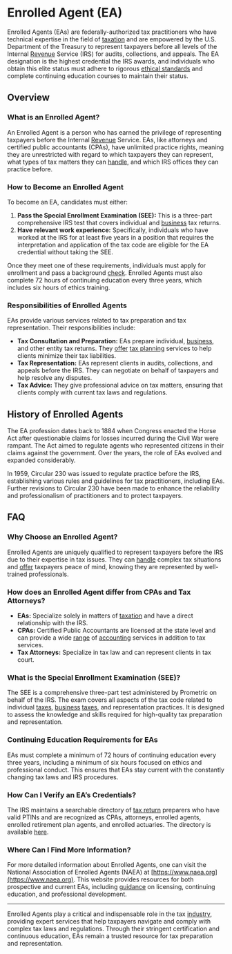 # Enrolled Agent (EA)

Enrolled Agents (EAs) are federally-authorized tax practitioners who have technical expertise in the field of [taxation](../t/taxation.md) and are empowered by the U.S. Department of the Treasury to represent taxpayers before all levels of the Internal [Revenue](../r/revenue.md) Service (IRS) for audits, collections, and appeals. The EA designation is the highest credential the IRS awards, and individuals who obtain this elite status must adhere to rigorous [ethical standards](../e/ethical_standards_in_trading.md) and complete continuing education courses to maintain their status.

## Overview

### What is an Enrolled Agent?

An Enrolled Agent is a person who has earned the privilege of representing taxpayers before the Internal [Revenue](../r/revenue.md) Service. EAs, like attorneys and certified public accountants (CPAs), have unlimited practice rights, meaning they are unrestricted with regard to which taxpayers they can represent, what types of tax matters they can [handle](../h/handle.md), and which IRS offices they can practice before.

### How to Become an Enrolled Agent

To become an EA, candidates must either:

1. **Pass the Special Enrollment Examination (SEE):** This is a three-part comprehensive IRS test that covers individual and [business](../b/business.md) tax returns. 
2. **Have relevant work experience:** Specifically, individuals who have worked at the IRS for at least five years in a position that requires the interpretation and application of the tax code are eligible for the EA credential without taking the SEE.

Once they meet one of these requirements, individuals must apply for enrollment and pass a background [check](../c/check.md). Enrolled Agents must also complete 72 hours of continuing education every three years, which includes six hours of ethics training.

### Responsibilities of Enrolled Agents

EAs provide various services related to tax preparation and tax representation. Their responsibilities include:

- **Tax Consultation and Preparation:** EAs prepare individual, [business](../b/business.md), and other entity tax returns. They [offer](../o/offer.md) [tax planning](../t/tax_planning.md) services to help clients minimize their tax liabilities.
- **Tax Representation:** EAs represent clients in audits, collections, and appeals before the IRS. They can negotiate on behalf of taxpayers and help resolve any disputes.
- **Tax Advice:** They give professional advice on tax matters, ensuring that clients comply with current tax laws and regulations.

## History of Enrolled Agents

The EA profession dates back to 1884 when Congress enacted the Horse Act after questionable claims for losses incurred during the Civil War were rampant. The Act aimed to regulate agents who represented citizens in their claims against the government. Over the years, the role of EAs evolved and expanded considerably.

In 1959, Circular 230 was issued to regulate practice before the IRS, establishing various rules and guidelines for tax practitioners, including EAs. Further revisions to Circular 230 have been made to enhance the reliability and professionalism of practitioners and to protect taxpayers.

## FAQ

### Why Choose an Enrolled Agent?

Enrolled Agents are uniquely qualified to represent taxpayers before the IRS due to their expertise in tax issues. They can [handle](../h/handle.md) complex tax situations and [offer](../o/offer.md) taxpayers peace of mind, knowing they are represented by well-trained professionals.

### How does an Enrolled Agent differ from CPAs and Tax Attorneys?

- **EAs:** Specialize solely in matters of [taxation](../t/taxation.md) and have a direct relationship with the IRS.
- **CPAs:** Certified Public Accountants are licensed at the state level and can provide a wide [range](../r/range.md) of [accounting](../a/accounting.md) services in addition to tax services.
- **Tax Attorneys:** Specialize in tax law and can represent clients in tax court.

### What is the Special Enrollment Examination (SEE)?

The SEE is a comprehensive three-part test administered by Prometric on behalf of the IRS. The exam covers all aspects of the tax code related to individual [taxes](../t/taxes.md), [business](../b/business.md) [taxes](../t/taxes.md), and representation practices. It is designed to assess the knowledge and skills required for high-quality tax preparation and representation.

### Continuing Education Requirements for EAs

EAs must complete a minimum of 72 hours of continuing education every three years, including a minimum of six hours focused on ethics and professional conduct. This ensures that EAs stay current with the constantly changing tax laws and IRS procedures.

### How Can I Verify an EA’s Credentials?

The IRS maintains a searchable directory of [tax return](../t/tax_return.md) preparers who have valid PTINs and are recognized as CPAs, attorneys, enrolled agents, enrolled retirement plan agents, and enrolled actuaries. The directory is available [here](https://irs.treasury.gov/rpo/rpo.jsf).

### Where Can I Find More Information?

For more detailed information about Enrolled Agents, one can visit the National Association of Enrolled Agents (NAEA) at [https://www.naea.org](https://www.naea.org). This website provides resources for both prospective and current EAs, including [guidance](../g/guidance.md) on licensing, continuing education, and professional development.

---

Enrolled Agents play a critical and indispensable role in the tax [industry](../i/industry.md), providing expert services that help taxpayers navigate and comply with complex tax laws and regulations. Through their stringent certification and continuous education, EAs remain a trusted resource for tax preparation and representation.
